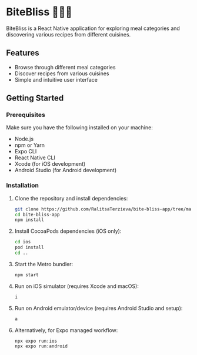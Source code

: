 # BiteBliss 👩🏻‍🍳

BiteBliss is a React Native application for exploring meal categories and discovering various recipes from different cuisines.

## Features

- Browse through different meal categories
- Discover recipes from various cuisines
- Simple and intuitive user interface

## Getting Started

### Prerequisites

Make sure you have the following installed on your machine:

- Node.js
- npm or Yarn
- Expo CLI
- React Native CLI
- Xcode (for iOS development)
- Android Studio (for Android development)

### Installation

1. Clone the repository and install dependencies:
   ```bash
   git clone https://github.com/RalitsaTerzieva/bite-bliss-app/tree/main
   cd bite-bliss-app
   npm install

2. Install CocoaPods dependencies (iOS only):
   ```bash
   cd ios
   pod install
   cd .. 

3. Start the Metro bundler:
   ```bash
   npm start

4. Run on iOS simulator (requires Xcode and macOS):
   ```bash
   i

5. Run on Android emulator/device (requires Android Studio and setup):
   ```bash
   a

6. Alternatively, for Expo managed workflow:
   ```bash
   npx expo run:ios
   npx expo run:android
